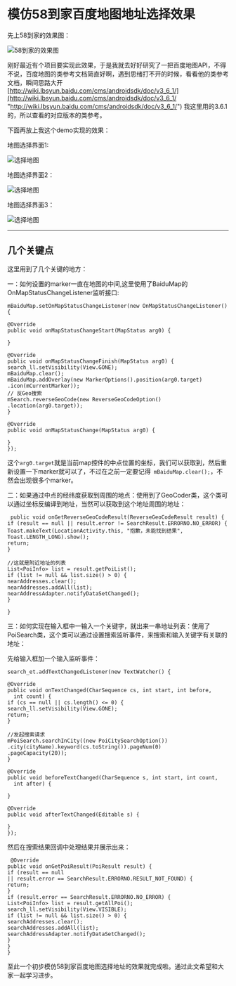 # 模仿58到家百度地图地址选择效果 #

先上58到家的效果图：

![58到家的效果图](https://github.com/NateRobinson/BaiduMapSelectAddress/blob/master/imgs/58%E5%88%B0%E5%AE%B6%E6%95%88%E6%9E%9C.gif?raw=true)

刚好最近有个项目要实现此效果，于是我就去好好研究了一把百度地图API，不得不说，百度地图的类参考文档简直好啊，遇到思绪打不开的时候，看看他的类参考文档，瞬间思路大开[http://wiki.lbsyun.baidu.com/cms/androidsdk/doc/v3_6_1/](http://wiki.lbsyun.baidu.com/cms/androidsdk/doc/v3_6_1/ "http://wiki.lbsyun.baidu.com/cms/androidsdk/doc/v3_6_1/") 我这里用的3.6.1的，所以查看的对应版本的类参考。

下面再放上我这个demo实现的效果：

地图选择界面1:

![选择地图](https://github.com/NateRobinson/BaiduMapSelectAddress/blob/master/imgs/2.png?raw=true)

地图选择界面2：

![选择地图](https://github.com/NateRobinson/BaiduMapSelectAddress/blob/master/imgs/3.png?raw=true)

地图选择界面3：

![选择地图](https://github.com/NateRobinson/BaiduMapSelectAddress/blob/master/imgs/1.png?raw=true)


----------

## 几个关键点 ##

这里用到了几个关键的地方：

一：如何设置的marker一直在地图的中间,这里使用了BaiduMap的OnMapStatusChangeListener监听接口:

    mBaiduMap.setOnMapStatusChangeListener(new OnMapStatusChangeListener() {
    
    @Override
    public void onMapStatusChangeStart(MapStatus arg0) {
    
    }
    
    @Override
    public void onMapStatusChangeFinish(MapStatus arg0) {
    search_ll.setVisibility(View.GONE);
    mBaiduMap.clear();
    mBaiduMap.addOverlay(new MarkerOptions().position(arg0.target)
    .icon(mCurrentMarker));
    // 反Geo搜索
    mSearch.reverseGeoCode(new ReverseGeoCodeOption()
    .location(arg0.target));
    }
    
    @Override
    public void onMapStatusChange(MapStatus arg0) {
    
    }
    });

这个`arg0.target`就是当前map控件的中点位置的坐标，我们可以获取到，然后重新设置一下marker就可以了，不过在之前一定要记得` mBaiduMap.clear();`，不然会出现很多个marker。

二：如果通过中点的经纬度获取到周围的地点：使用到了GeoCoder类，这个类可以通过坐标反编译到地址，当然可以获取到这个地址周围的地址：

     public void onGetReverseGeoCodeResult(ReverseGeoCodeResult result) {
    if (result == null || result.error != SearchResult.ERRORNO.NO_ERROR) {
    Toast.makeText(LocationActivity.this, "抱歉，未能找到结果",
    Toast.LENGTH_LONG).show();
    return;
    }
    
	//这就是附近地址的列表
    List<PoiInfo> list = result.getPoiList();
    if (list != null && list.size() > 0) {
    nearAddresses.clear();
    nearAddresses.addAll(list);
    nearAddressAdapter.notifyDataSetChanged();
    }
    
    }


三：如何实现在输入框中一输入一个关键字，就出来一串地址列表：使用了PoiSearch类，这个类可以通过设置搜索监听事件，来搜索和输入关键字有关联的地址：

先给输入框加一个输入监听事件：

    search_et.addTextChangedListener(new TextWatcher() {
    
    @Override
    public void onTextChanged(CharSequence cs, int start, int before,
      int count) {
    if (cs == null || cs.length() <= 0) {
    search_ll.setVisibility(View.GONE);
    return;
    }
    
	//发起搜索请求
    mPoiSearch.searchInCity((new PoiCitySearchOption())
    .city(cityName).keyword(cs.toString()).pageNum(0)
    .pageCapacity(20));
    }
    
    @Override
    public void beforeTextChanged(CharSequence s, int start, int count,
      int after) {
    
    }
    
    @Override
    public void afterTextChanged(Editable s) {
    
    }
    });

然后在搜索结果回调中处理结果并展示出来：

     @Override
    public void onGetPoiResult(PoiResult result) {
    if (result == null
    || result.error == SearchResult.ERRORNO.RESULT_NOT_FOUND) {
    return;
    }
    if (result.error == SearchResult.ERRORNO.NO_ERROR) {
    List<PoiInfo> list = result.getAllPoi();
    search_ll.setVisibility(View.VISIBLE);
    if (list != null && list.size() > 0) {
    searchAddresses.clear();
    searchAddresses.addAll(list);
    searchAddressAdapter.notifyDataSetChanged();
    }
    }
    }

至此一个初步模仿58到家百度地图选择地址的效果就完成啦。通过此文希望和大家一起学习进步。